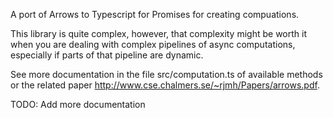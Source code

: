 A port of Arrows to Typescript for Promises for creating compuations.

This library is quite complex, however, that complexity might be worth it
when you are dealing with complex pipelines of async computations, especially
if parts of that pipeline are dynamic.

See more documentation in the file src/computation.ts of available methods or
the related paper http://www.cse.chalmers.se/~rjmh/Papers/arrows.pdf.

TODO:
Add more documentation
